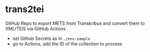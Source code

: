 # trans2tei

GitHub Repo to export METS from Transkribus and convert them to XML/TEIS via GitHub Actions

* set Github Secrets as in `./env-sample`
* go to Actions, add the ID of the collection to process